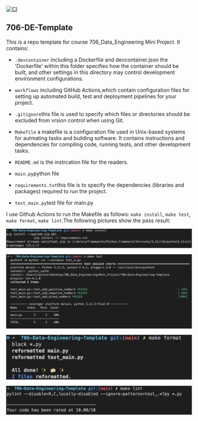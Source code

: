 [![CI](https://github.com/nogibjj/python-ruff-template/actions/workflows/cicd.yml/badge.svg)](https://github.com/nogibjj/python-ruff-template/actions/workflows/cicd.yml)

## 706-DE-Template

This is a repo template for course 706_Data_Engineering Mini Project. It contains:

- ``.devcontainer`` including a Dockerfile and devcontainer.json
                the 'Dockerfile' within this folder specifies how the container should be built, and other settings in this directory may control development environment configurations.

- ``workflows`` including GitHub Actions,which contain configuration files for setting up automated build, test and deployment pipelines for your project.

- ``.gitignore``this file is used to specify which files or directories should be excluded from vrsion control when using Git.

- ``Makefile`` a makefile is a configuration file used in Unix-based systems for autmating tasks and building software. It contains instructions and dependencies for compiling code, running tests, and other development tasks.

- ``README.md`` is the instrcation file for the readers.

- ``main.py``python file

- ``requirements.txt``this file is to specify the dependencies (libraries and packages) required to run the project.

- ``test_main.py``test file for main.py

I use Github Actions to run the Makefile as follows: `make install`, `make test`, `make format`, `make lint`.The following pictures show the pass result:

<!-- <img decoding="async" src="https://github.com/carrieli15/706-Data-Engineering-Template/issues/1#issue-1885098942" width="50%">

<img decoding="async" src="https://github.com/carrieli15/706-Data-Engineering-Template/issues/2#issue-1885099594" width="50%">

<img decoding="async" src="https://github.com/carrieli15/706-Data-Engineering-Template/issues/3#issue-1885100877" width="50%">

<img decoding="async" src="https://github.com/carrieli15/706-Data-Engineering-Template/issues/4#issue-1885101545" width="50%"> -->

![img](./img/1截屏2023-09-07%20上午12.22.54.png)

![img](./img/2截屏2023-09-07%20上午12.16.53.png)

![img](./img/3截屏2023-09-07%20上午12.22.26.png)

![img](./img/4截屏2023-09-07%20上午12.24.49.png)